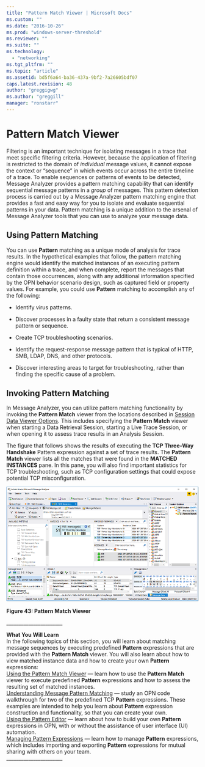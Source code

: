 ```yaml
---
title: "Pattern Match Viewer | Microsoft Docs"
ms.custom: ""
ms.date: "2016-10-26"
ms.prod: "windows-server-threshold"
ms.reviewer: ""
ms.suite: ""
ms.technology: 
  - "networking"
ms.tgt_pltfrm: ""
ms.topic: "article"
ms.assetid: bd5f6a64-ba36-437a-9bf2-7a26605bdf07
caps.latest.revision: 48
author: "greggigwg"
ms.author: "greggill"
manager: "ronstarr"
---
```

# Pattern Match Viewer
Filtering is an important technique for isolating messages in a trace that meet specific filtering criteria. However, because the application of filtering is restricted to the domain of *individual* message values, it cannot expose the context or “sequence” in which events occur across the entire timeline of a trace. To enable sequences or patterns of events to be detected, Message Analyzer provides a pattern matching capability that can identify sequential message patterns in a *group* of messages. This pattern detection process is carried out by a Message Analyzer pattern matching engine that provides a fast and easy way for you to isolate and evaluate sequential patterns in your data. Pattern matching is a unique addition to the arsenal of Message Analyzer tools that you can use to analyze your message data.  
  
## Using Pattern Matching  
 You can use **Pattern** matching as a unique mode of analysis for trace results. In the hypothetical examples that follow, the pattern matching engine would identify the matched instances of an executing pattern definition within a trace, and when complete, report the messages that contain those occurrences, along with any additional information specified by the OPN behavior scenario design, such as captured field or property values. For example, you could use **Pattern** matching to accomplish any of the following:  
  
-   Identify virus patterns.  
  
-   Discover processes in a faulty state that return a consistent message pattern or sequence.  
  
-   Create TCP troubleshooting scenarios.  
  
-   Identify the request-response message pattern that is typical of HTTP, SMB, LDAP, DNS, and other protocols.  
  
-   Discover interesting areas to target for troubleshooting, rather than finding the specific cause of a problem.  
  
## Invoking Pattern Matching  
 In Message Analyzer, you can utilize pattern matching functionality by invoking the **Pattern Match** viewer from the locations described in [Session Data Viewer Options](session-data-viewer-options.md). This includes specifying the **Pattern Match** viewer when starting a Data Retrieval Session, starting a Live Trace Session, or when opening it to assess trace results in an Analysis Session.  
  
 The figure that follows shows the results of executing the **TCP Three-Way Handshake** Pattern expression against a set of trace results. The **Pattern Match** viewer lists all the matches that were found in the **MATCHED INSTANCES** pane. In this pane, you will also find important statistics for TCP troubleshooting, such as TCP configuration settings that could expose potential TCP misconfiguration.  
  
 ![Pattern Match Viewer](media/fig43-pattern-match-viewer.png "Fig43-Pattern Match Viewer")  
  
 **Figure 43: Pattern Match Viewer**  
  
 ______________________\_  
  
 **What You Will Learn**   
In the following topics of this section, you will learn about matching message sequences by executing predefined **Pattern** expressions that are provided with the **Pattern Match** viewer. You will also learn about how to view matched instance data and how to create your own **Pattern** expressions:  
[Using the Pattern Match Viewer](using-the-pattern-match-viewer.md) — learn how to use the **Pattern Match** viewer to execute predefined **Pattern** expressions and how to assess the resulting set of matched instances.  
[Understanding Message Pattern Matching](understanding-message-pattern-matching.md) — study an OPN code walkthrough for two of the predefined TCP **Pattern** expressions. These examples are intended to help you learn about **Pattern** expression construction and functionality, so that you can create your own.  
[Using the Pattern Editor](using-the-pattern-editor.md) — learn about how to build your own **Pattern** expressions in OPN, with or without the assistance of user interface (UI) automation.  
[Managing Pattern Expressions](managing-pattern-expressions.md) — learn how to manage **Pattern** expressions, which includes importing and exporting **Pattern** expressions for mutual sharing with others on your team.  
______________________\_
